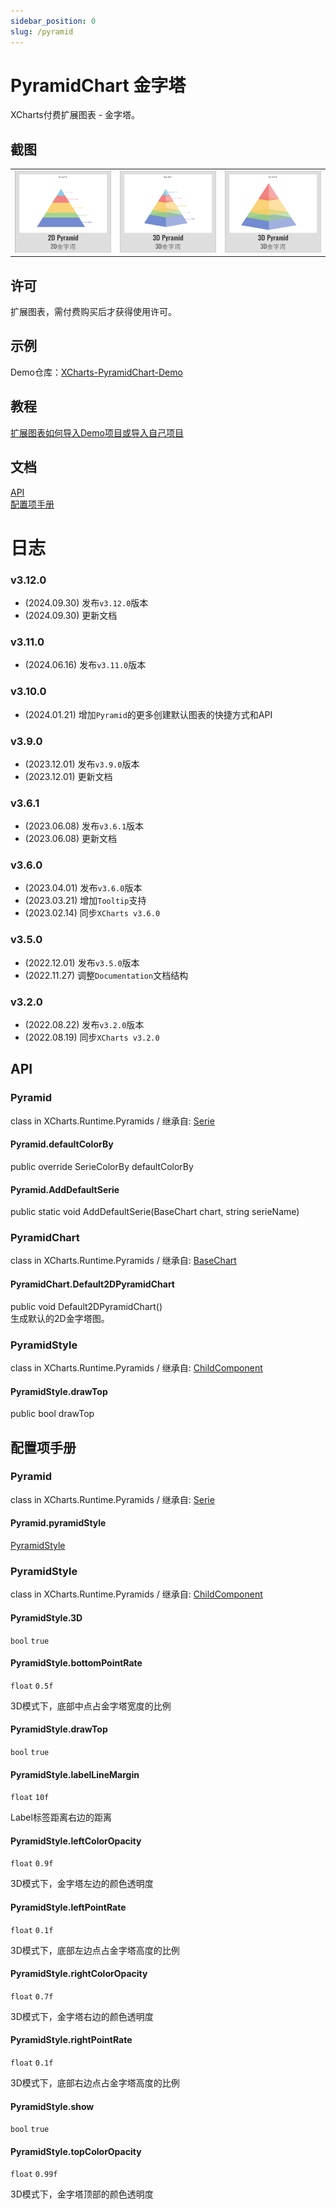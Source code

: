 ```yaml
---
sidebar_position: 0
slug: /pyramid
---
```


# PyramidChart 金字塔

XCharts付费扩展图表 - 金字塔。

## 截图

<table>
    <tr>
        <td><img src="/img/extra/Pyramid01.png" alt="Pyramid01" /></td>
        <td><img src="/img/extra/Pyramid02.png" alt="Pyramid02" /></td>
        <td><img src="/img/extra/Pyramid03.png" alt="Pyramid03" /></td>
    </tr>
</table>

## 许可

扩展图表，需付费购买后才获得使用许可。

## 示例

Demo仓库：[XCharts-PyramidChart-Demo](https://github.com/XCharts-Team/XCharts-PyramidChart-Demo)

## 教程

[扩展图表如何导入Demo项目或导入自己项目](https://github.com/XCharts-Team/XCharts-Demo)

## 文档

[API](#api)  
[配置项手册](#配置项手册)  

# 日志

### v3.12.0

* (2024.09.30) 发布`v3.12.0`版本
* (2024.09.30) 更新文档

### v3.11.0

* (2024.06.16) 发布`v3.11.0`版本

### v3.10.0

* (2024.01.21) 增加`Pyramid`的更多创建默认图表的快捷方式和API

### v3.9.0

* (2023.12.01) 发布`v3.9.0`版本
* (2023.12.01) 更新文档

### v3.6.1

* (2023.06.08) 发布`v3.6.1`版本
* (2023.06.08) 更新文档

### v3.6.0

* (2023.04.01) 发布`v3.6.0`版本
* (2023.03.21) 增加`Tooltip`支持
* (2023.02.14) 同步`XCharts v3.6.0`

### v3.5.0

* (2022.12.01) 发布`v3.5.0`版本
* (2022.11.27) 调整`Documentation`文档结构

### v3.2.0

* (2022.08.22) 发布`v3.2.0`版本
* (2022.08.19) 同步`XCharts v3.2.0`

## API

### Pyramid

class in XCharts.Runtime.Pyramids / 继承自: [Serie](https://xcharts-team.github.io/docs/api#serie)

#### Pyramid.defaultColorBy

public override SerieColorBy defaultColorBy  

#### Pyramid.AddDefaultSerie

public static void AddDefaultSerie(BaseChart chart, string serieName)  

### PyramidChart

class in XCharts.Runtime.Pyramids / 继承自: [BaseChart](https://xcharts-team.github.io/docs/api#basechart)

#### PyramidChart.Default2DPyramidChart

public void Default2DPyramidChart()  
生成默认的2D金字塔图。

### PyramidStyle

class in XCharts.Runtime.Pyramids / 继承自: [ChildComponent](https://xcharts-team.github.io/docs/api#childcomponent)

#### PyramidStyle.drawTop

public bool drawTop

## 配置项手册

### Pyramid

class in XCharts.Runtime.Pyramids / 继承自: [Serie](https://xcharts-team.github.io/docs/configuration#serie)

#### Pyramid.pyramidStyle

[PyramidStyle](#pyramidstyle)

### PyramidStyle

class in XCharts.Runtime.Pyramids / 继承自: [ChildComponent](https://xcharts-team.github.io/docs/configuration#childcomponent)

#### PyramidStyle.3D

`bool` `true`

#### PyramidStyle.bottomPointRate

`float` `0.5f`

3D模式下，底部中点占金字塔宽度的比例

#### PyramidStyle.drawTop

`bool` `true`

#### PyramidStyle.labelLineMargin

`float` `10f`

Label标签距离右边的距离

#### PyramidStyle.leftColorOpacity

`float` `0.9f`

3D模式下，金字塔左边的颜色透明度

#### PyramidStyle.leftPointRate

`float` `0.1f`

3D模式下，底部左边点占金字塔高度的比例

#### PyramidStyle.rightColorOpacity

`float` `0.7f`

3D模式下，金字塔右边的颜色透明度

#### PyramidStyle.rightPointRate

`float` `0.1f`

3D模式下，底部右边点占金字塔高度的比例

#### PyramidStyle.show

`bool` `true`

#### PyramidStyle.topColorOpacity

`float` `0.99f`

3D模式下，金字塔顶部的颜色透明度